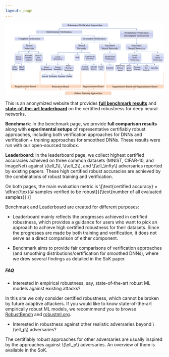 ```yaml
---
layout: page
---
```


![Taxonomy of of certifiably robust approaches against \\(\ell_p\\) adversary. Full details available in SoK](/assets/taxonomy.svg)

This is an anonymized website that provides [**full benchmark results**](/benchmark) and [**state-of-the-art leaderboard**](/leaderboard) on the certified robustness for deep neural networks.

**Benchmark**: In the benchmark page, we provide **full comparison results** along with **experimental setups** of representative certifiably robust approaches, including both verification approaches for DNNs and verification + training approaches for smoothed DNNs.
These results were run with our open-sourced toolbox.


**Leaderboard**: In the leaderboard page, we collect highest certified accuracies achieved on three common datasets (MNIST, CIFAR-10, and ImageNet) against \\(\ell_1\\), \\(\ell_2\\), and \\(\ell_\infty\\) adversaries reported by existing papers. These high certified robust accuracies are achieved by the combinations of robust training and verification.

On both pages, the main evaluation metric is
\\\[\text{certified accuracy} = \\dfrac{\\text{\# samples verified to be robust}}{\\text{number of all evaluated samples}}.\\\]

Benchmark and Leaderboard are created for different purposes:  
- Leaderboard mainly reflects the progresses achieved in certified robustness, which provides a guidance for users who want to pick an approach to achieve high certified robustness for their datasets. Since the progresses are made by both training and verification, it does not serve as a direct comparison of either component.

- Benchmark aims to provide fair comparisons of verification approaches (and smoothing distributions/certification for smoothed DNNs), where we drew several findings as detailed in the SoK paper.


##### FAQ

- Interested in empirical robustness, say, state-of-the-art robust ML models against existing attacks?

In this site we only consider certified robustness, which cannot be broken by future adaptive attackers. If you would like to know state-of-the-art empirically robust ML models, we recommmend you to browse [RobustBench](https://robustbench.github.io/) and [robustml.org](https://www.robust-ml.org/).

- Interested in robustness against other realistic adversaries beyond \\(\ell_p\\) adversaries?

The certifiably robust approaches for other adversaries are usually inspired by the approaches against \\(\ell_p\\) adversaries. An overview of them is available in the SoK.
